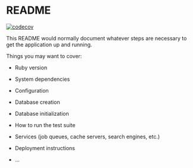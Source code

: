 # README
[![codecov](https://codecov.io/gh/haberkornsam/Haberkorn-Portfolio/branch/main/graph/badge.svg?token=0N9HQAW6MR)](https://codecov.io/gh/haberkornsam/Haberkorn-Portfolio)


This README would normally document whatever steps are necessary to get the
application up and running.

Things you may want to cover:

* Ruby version

* System dependencies

* Configuration

* Database creation

* Database initialization

* How to run the test suite

* Services (job queues, cache servers, search engines, etc.)

* Deployment instructions

* ...
